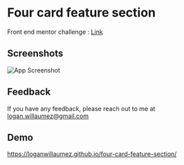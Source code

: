 # Four card feature section

Front end mentor challenge : [Link](https://www.frontendmentor.io/solutions/four-card-feature-section-sRD5qx-fo)


## Screenshots

![App Screenshot](https://user-images.githubusercontent.com/60406970/132396458-844cc51b-6f8a-41b0-9ab6-429696df2895.png)

  
## Feedback

If you have any feedback, please reach out to me at logan.willaumez@gmail.com

  
## Demo

https://loganwillaumez.github.io/four-card-feature-section/

  
